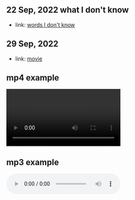 ## 22 Sep, 2022 what I don't know

- link: [words I don't know](./I_don_not_know.md)


## 29 Sep, 2022

- link: [movie](./notting_hill.md)


## mp4 example

<video controls="controls">
  <source type="video/mp4" src="./mov_bbb.mp4"></source>
  <p>Your browser does not support the video element.</p>
</video>

## mp3 example

<audio controls="controls">
  <source type="audio/mp3" src="./file_example_MP3.mp3"></source>
  <p>Your browser does not support the audio element.</p>
</audio>
